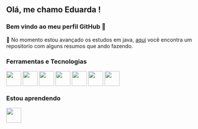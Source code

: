 ## Olá, me chamo Eduarda ! 
### Bem vindo ao meu perfil GitHub 👋
<p> 🔭 No momento estou avançado os estudos em java, <a href="https://github.com/eduardaisabele/estudos_em_java">aqui</a> você encontra um repositorio com alguns resumos que ando fazendo.</p>

<!-- <div align="center">
<a href="https://github.com/eduardaisabele">
<img height="180em" src="https://github-readme-stats.vercel.app/api/top-langs/?username=eduardaisabele&layout=compact&langs_count=7&theme=radical"/>
<img height="180em" src="https://github-readme-stats.vercel.app/api?username=eduardaisabele&show_icons=true&theme=radical&include_all_commits=true&count_private=true"/>
</div>
-->

### Ferramentas e Tecnologias
  <div style="display: inline_block">
    
<img align="center" src="https://cdn.jsdelivr.net/gh/devicons/devicon/icons/html5/html5-original.svg" width="40" height="40"/>
<img align="center" src="https://cdn.jsdelivr.net/gh/devicons/devicon/icons/css3/css3-original.svg" width="40" height="40"/>
<img align="center" src="https://cdn.jsdelivr.net/gh/devicons/devicon/icons/javascript/javascript-original.svg" width="40" height="40"/>
<img align="center" src="https://cdn.jsdelivr.net/gh/devicons/devicon/icons/nodejs/nodejs-original.svg" width="40" height="40"/>
<img align="center" src="https://cdn.jsdelivr.net/gh/devicons/devicon/icons/java/java-original.svg" width="40" height="40"/>
<img align="center" src="https://cdn.jsdelivr.net/gh/devicons/devicon/icons/visualstudio/visualstudio-plain.svg" width="40" height="40"/>
<img align="center" src="https://cdn.jsdelivr.net/gh/devicons/devicon/icons/git/git-original.svg" width="40" height="40"/>
  </div>
  
### Estou aprendendo 
  <div style="display: inline_block">
    <img align="center" src="https://cdn.jsdelivr.net/gh/devicons/devicon/icons/java/java-original.svg" width="40" height="40"/>
  </div>
  

<!--
- 🔭 I’m currently working on ...
- 🌱 I’m currently learning ...
- 👯 I’m looking to collaborate on ...
- 🤔 I’m looking for help with ...
- 💬 Ask me about ...
- 📫 How to reach me: ...
- 😄 Pronouns: ...
- ⚡ Fun fact: ...
-->
